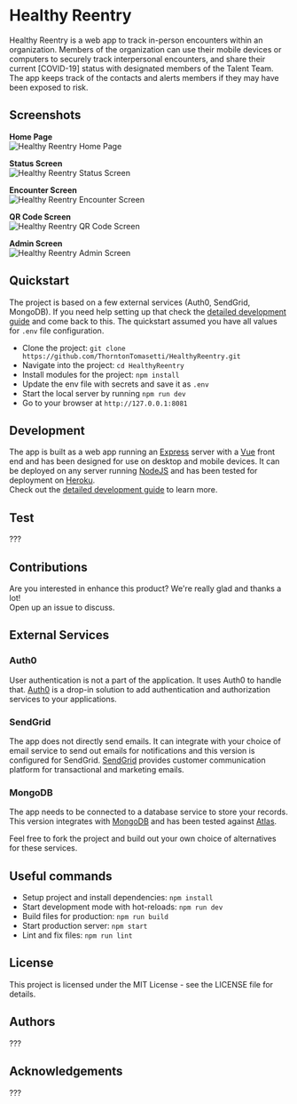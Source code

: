 # Healthy Reentry

Healthy Reentry is a web app to track in-person encounters within an organization. Members of the organization can use their mobile devices or computers to securely track interpersonal encounters, and share their current [COVID-19] status with designated members of the Talent Team. The app keeps track of the contacts and alerts members if they may have been exposed to risk.  

## Screenshots
**Home Page**  
![Healthy Reentry Home Page](./docs/imgs/screenshots_homepage.png)

**Status Screen**  
![Healthy Reentry Status Screen](./docs/imgs/screenshots_status.png)

**Encounter Screen**  
![Healthy Reentry Encounter Screen](./docs/imgs/screenshots_encounter.png)

**QR Code Screen**  
![Healthy Reentry QR Code Screen](./docs/imgs/screenshots_qrcode.png)

**Admin Screen**  
![Healthy Reentry Admin Screen](./docs/imgs/screenshots_admin.png)

## Quickstart
The project is based on a few external services (Auth0, SendGrid, MongoDB). If you need help setting up that check the [detailed development guide](./docs/dev-details.md) and come back to this. The quickstart assumed you have all values for `.env` file configuration.  
- Clone the project: `git clone https://github.com/ThorntonTomasetti/HealthyReentry.git`
- Navigate into the project: `cd HealthyReentry`
- Install modules for the project: `npm install`
- Update the env file with secrets and save it as `.env`
- Start the local server by running `npm run dev`
- Go to your browser at `http://127.0.0.1:8081`

## Development
The app is built as a web app running an [Express](https://expressjs.com/) server with a [Vue](https://vuejs.org/) front end and has been designed for use on desktop and mobile devices. It can be deployed on any server running [NodeJS]() and has been tested for deployment on [Heroku](https://heroku.com/).  
Check out the [detailed development guide](./docs/dev-details.md) to learn more.  

## Test  
???

## Contributions
Are you interested in enhance this product? We're really glad and thanks a lot!  
Open up an issue to discuss.  

## External Services

### Auth0
User authentication is not a part of the application. It uses Auth0 to handle that. [Auth0](https://auth0.com/docs/getting-started/overview) is a drop-in solution to add authentication and authorization services to your applications.  

### SendGrid
The app does not directly send emails. It can integrate with your choice of email service to send out emails for notifications and this version is configured for SendGrid. [SendGrid](https://sendgrid.com/) provides customer communication platform for transactional and marketing emails.  

### MongoDB
The app needs to be connected to a database service to store your records. This version integrates with [MongoDB](https://www.mongodb.com/) and has been tested against [Atlas](https://www.mongodb.com/cloud/atlas).  

Feel free to fork the project and build out your own choice of alternatives for these services.  

## Useful commands
- Setup project and install dependencies: `npm install`
- Start development mode with hot-reloads: `npm run dev`
- Build files for production: `npm run build`
- Start production server: `npm start`
- Lint and fix files: `npm run lint`

## License
This project is licensed under the MIT License - see the LICENSE file for details.

## Authors
???

## Acknowledgements
???
